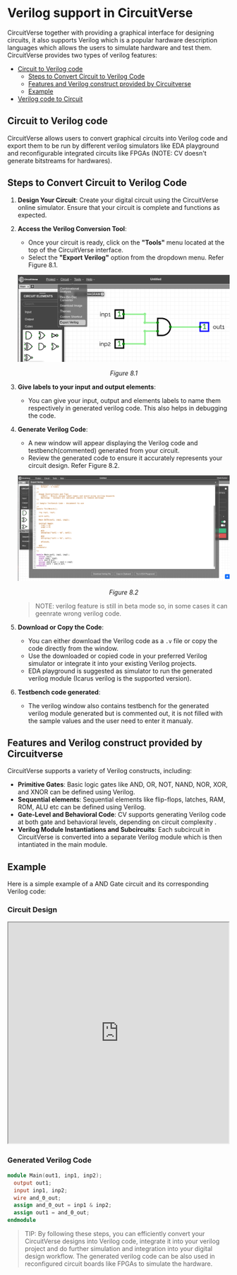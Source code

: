 # Verilog support in CircuitVerse

CircuitVerse together with providing a graphical interface for designing circuits, it also supports Verilog which is a popular hardware description languages which allows the users to simulate hardware and test them. CircuitVerse provides two types of verilog features:

  - [Circuit to Verilog code](#Circuit-to-Verilog-code)
    - [Steps to Convert Circuit to Verilog Code](#Steps-to-Convert-Circuit-to-Verilog-Code)
    - [Features and Verilog construct provided by Circuitverse](#Features-and-Verilog-construct-provided-by-Circuitverse)
    - [Example](#Example)
  - [Verilog code to Circuit](verilogtocircuit.md)

## Circuit to Verilog code
CircuitVerse allows users to convert graphical circuits into Verilog code and export them to be run by different verilog simulators like EDA playground and reconfigurable integrated circuits like FPGAs (NOTE: CV doesn't generate bitstreams for hardwares).

## Steps to Convert Circuit to Verilog Code

1. **Design Your Circuit**: Create your digital circuit using the CircuitVerse online simulator. Ensure that your circuit is complete and functions as expected.

2. **Access the Verilog Conversion Tool**:
    - Once your circuit is ready, click on the **"Tools"** menu located at the top of the CircuitVerse interface.
    - Select the **"Export Verilog"** option from the dropdown menu. Refer Figure 8.1.

    ![export verilog](../images/img_chapter8/8.1.png)

    <div align="center"><em>Figure 8.1</em></div>

3. **Give labels to your input and output elements**:
    - You can give your input, output and elements labels to name them respectively in generated verilog code. This also helps in debugging the code. 

4. **Generate Verilog Code**:
    - A new window will appear displaying the Verilog code and testbench(commented) generated from your circuit.
    - Review the generated code to ensure it accurately represents your circuit design. Refer Figure 8.2.

    ![sample verilog code generated](../images/img_chapter8/8.2.png)

    <div align="center"><em>Figure 8.2</em></div>

    > NOTE: verilog feature is still in beta mode so, in some cases it can geenrate wrong verilog code.

5. **Download or Copy the Code**:
    - You can either download the Verilog code as a `.v` file or copy the code directly from the window.
    - Use the downloaded or copied code in your preferred Verilog simulator or integrate it into your existing Verilog projects.
    - EDA playground is suggested as simulator to run the generated verilog module (Icarus verilog is the supported version).

6. **Testbench code generated**:
    - The verilog window also contains testbench for the generated verilog module generated but is commented out, it is not filled with the sample values and the user need to enter it manualy.

## Features and Verilog construct provided by Circuitverse
CircuitVerse supports a variety of Verilog constructs, including:

- **Primitive Gates**: Basic logic gates like AND, OR, NOT, NAND, NOR, XOR, and XNOR can be defined using Verilog.
- **Sequential elements**: Sequential elements like flip-flops, latches, RAM, ROM, ALU etc can be defined using Verilog.
- **Gate-Level and Behavioral Code**: CV supports generating Verilog code at both gate and behavioral levels, depending on circuit complexity .
- **Verilog Module Instantiations and Subcircuits**: Each subcircuit in CircuitVerse is converted into a separate Verilog module which is then intantiated in the main module.

## Example

Here is a simple example of a AND Gate circuit and its corresponding Verilog code:

### Circuit Design

<iframe src="https://circuitverse.org/simulator/embed/andvk?theme=&display_title=false&clock_time=true&fullscreen=true&zoom_in_out=true" style="border-width:; border-style: ; border-color:;" name="myiframe" id="projectPreview" scrolling="no" frameborder="1" marginheight="0px" marginwidth="0px" height="500" width="500" allowFullScreen></iframe>

### Generated Verilog Code

```verilog
module Main(out1, inp1, inp2);
  output out1;
  input inp1, inp2;
  wire and_0_out;
  assign and_0_out = inp1 & inp2;
  assign out1 = and_0_out;
endmodule
```


> TIP: By following these steps, you can efficiently convert your CircuitVerse designs into Verilog code, integrate it into your verilog project and do further simulation and integration into your digital design workflow. The generated verilog code can be also used in reconfigured circuit boards like FPGAs to simulate the hardware.
